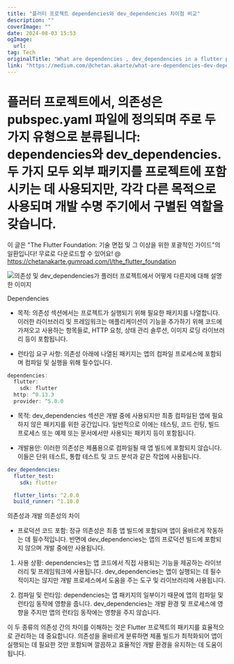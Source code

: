 ```yaml
---
title: "플러터 프로젝트 dependencies와 dev_dependencies 차이점 비교"
description: ""
coverImage: ""
date: 2024-08-03 15:53
ogImage: 
  url: 
tag: Tech
originalTitle: "What are dependencies , dev_dependencies in a flutter project How they are different from each other"
link: "https://medium.com/@chetan.akarte/what-are-dependencies-dev-dependencies-in-a-flutter-project-480d4877d719"
---
```




# 플러터 프로젝트에서, 의존성은 pubspec.yaml 파일에 정의되며 주로 두 가지 유형으로 분류됩니다: dependencies와 dev_dependencies. 두 가지 모두 외부 패키지를 프로젝트에 포함시키는 데 사용되지만, 각각 다른 목적으로 사용되며 개발 수명 주기에서 구별된 역할을 갖습니다.

이 글은 "The Flutter Foundation: 기술 면접 및 그 이상을 위한 포괄적인 가이드"의 일환입니다! 무료로 다운로드할 수 있어요! @ https://chetanakarte.gumroad.com/l/the_flutter_foundation

![의존성 및 dev_dependencies가 플러터 프로젝트에서 어떻게 다른지에 대해 설명한 이미지](/assets/img/Whataredependencies-dev_dependenciesinaflutterprojectHowtheyaredifferentfromeachother_0.png)

Dependencies

<div class="content-ad"></div>

- 목적: 의존성 섹션에서는 프로젝트가 실행되기 위해 필요한 패키지를 나열합니다. 이러한 라이브러리 및 프레임워크는 애플리케이션이 기능을 추가하기 위해 코드에 가져오고 사용하는 항목들로, HTTP 요청, 상태 관리 솔루션, 이미지 로딩 라이브러리 등이 포함됩니다.

- 런타임 요구 사항: 의존성 아래에 나열된 패키지는 앱의 컴파일 프로세스에 포함되며 컴파일 및 실행을 위해 필수입니다.

```js
dependencies:
  flutter:
    sdk: flutter
  http: ^0.13.3
  provider: ^5.0.0
```

<div class="content-ad"></div>

- 목적: dev_dependencies 섹션은 개발 중에 사용되지만 최종 컴파일된 앱에 필요하지 않은 패키지를 위한 공간입니다. 일반적으로 이에는 테스팅, 코드 린팅, 빌드 프로세스 또는 예제 또는 문서에서만 사용되는 패키지 등이 포함됩니다.

- 개발용만: 이러한 의존성은 제품용으로 컴파일될 때 앱 빌드에 포함되지 않습니다. 이들은 단위 테스트, 통합 테스트 및 코드 분석과 같은 작업에 사용됩니다.

```yaml
dev_dependencies:
  flutter_test:
    sdk: flutter

  flutter_lints: ^2.0.0
  build_runner: ^1.10.0
```

의존성과 개발 의존성의 차이

<div class="content-ad"></div>

- 프로덕션 코드 포함: 정규 의존성은 최종 앱 빌드에 포함되며 앱이 올바르게 작동하는 데 필수적입니다. 반면에 dev_dependencies는 앱의 프로덕션 빌드에 포함되지 않으며 개발 중에만 사용됩니다.

1. 사용 상황: dependencies는 앱 코드에서 직접 사용되는 기능을 제공하는 라이브러리 및 프레임워크에 사용됩니다. dev_dependencies는 앱이 실행되는 데 필수적이지는 않지만 개발 프로세스에서 도움을 주는 도구 및 라이브러리에 사용됩니다.

2. 컴파일 및 런타임: dependencies는 앱 패키지의 일부이기 때문에 앱의 컴파일 및 런타임 동작에 영향을 줍니다. dev_dependencies는 개발 환경 및 프로세스에 영향을 주지만 앱의 런타임 동작에는 영향을 주지 않습니다.

이 두 종류의 의존성 간의 차이를 이해하는 것은 Flutter 프로젝트의 패키지를 효율적으로 관리하는 데 중요합니다. 의존성을 올바르게 분류하면 제품 빌드가 최적화되어 앱이 실행되는 데 필요한 것만 포함되며 깔끔하고 효율적인 개발 환경을 유지하는 데 도움이 됩니다.
